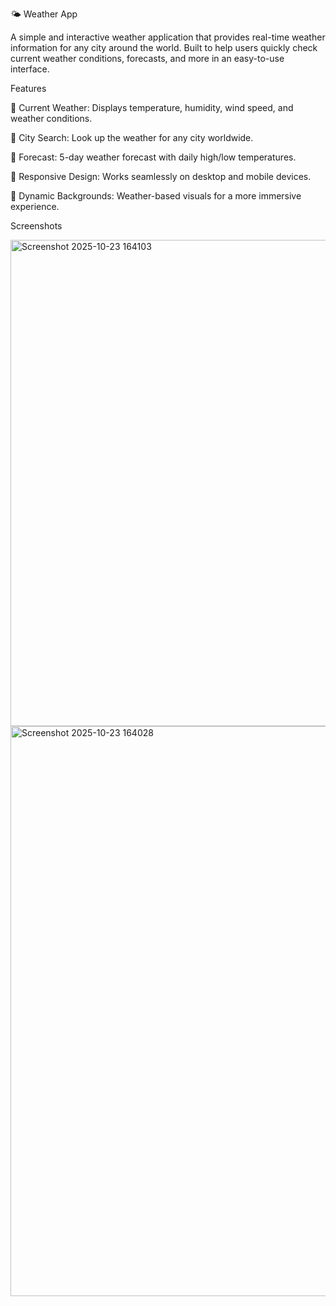 🌤 Weather App

A simple and interactive weather application that provides real-time weather information for any city around the world. Built to help users quickly check current weather conditions, forecasts, and more in an easy-to-use interface.

Features

🔹 Current Weather: Displays temperature, humidity, wind speed, and weather conditions.

🔹 City Search: Look up the weather for any city worldwide.

🔹 Forecast: 5-day weather forecast with daily high/low temperatures.

🔹 Responsive Design: Works seamlessly on desktop and mobile devices.

🔹 Dynamic Backgrounds: Weather-based visuals for a more immersive experience.

Screenshots


<img width="1918" height="778" alt="Screenshot 2025-10-23 164103" src="https://github.com/user-attachments/assets/e6d75a15-c8f5-4a50-a7ec-5aa93d8ba9aa" />


<img width="1892" height="912" alt="Screenshot 2025-10-23 164028" src="https://github.com/user-attachments/assets/dee030fc-794d-445c-b9d9-27c1e1d61656" />
